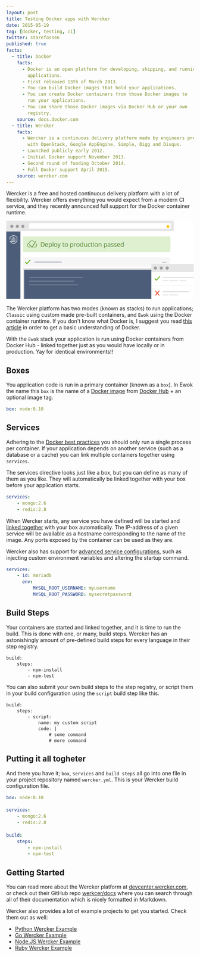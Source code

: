 ```yaml
---
layout: post
title: Testing Docker apps with Wercker
date: 2015-05-19
tag: [docker, testing, ci]
twitter: starefossen
published: true
facts:
  - title: Docker
    facts:
      - Docker is an open platform for developing, shipping, and running
        applications.
      - First released 13th of March 2013.
      - You can build Docker images that hold your applications.
      - You can create Docker containers from those Docker images to
        run your applications.
      - You can share those Docker images via Docker Hub or your own
        registry.
    source: docs.docker.com
  - title: Wercker
    facts:
      - Wercker is a continuous delivery platform made by engineers previously
        with OpenStack, Google AppEngine, Simple, Digg and Disqus.
      - Launched publicly early 2012.
      - Initial Docker support November 2013.
      - Second round of funding October 2014.
      - Full Docker support April 2015.
    source: wercker.com
---
```


Wercker is a free and hosted continuous delivery platform with a lot of
flexibility.  Wercker offers everything you would expect from a modern CI
service, and they recently announced full support for the Docker container
runtime.

![Wercker Promo](/uploads/2015/05/19/wercker.png "Wercker Promo")

<!--more-->

The Wercker platform has two modes (known as stacks) to run applications;
`Classic` using custom made pre-built containers, and `Ewok` using the Docker
container runtime.  If you don't know what Docker is, I suggest you read [this
article](http://docs.docker.com/introduction/understanding-docker/) in order to
get a basic understanding of Docker.

With the `Ewok` stack your application is run using Docker containers from
Docker Hub - linked together just as you would have locally or in production.
Yay for identical environments!!

## Boxes

You application code is run in a primary container (known as a `box`).  In Ewok
the name this `box` is the name of a [Docker
image](http://docs.docker.com/terms/container/) from [Docker
Hub](https://hub.docker.com/) + an optional image tag.

```yaml
box: node:0.10
```

## Services

Adhering to the [Docker best
practices](https://docs.docker.com/articles/dockerfile_best-practices/) you
should only run a single process per container.  If your application depends on
another service (such as a database or a cache) you can link multiple containers
together using `services`.

The services directive looks just like a box, but you can define as many of them
as you like.  They will automatically be linked together with your box before your
application starts.

```yaml
services:
    - mongo:2.6
    - redis:2.8
```

When Wercker starts, any service you have defined will be started and [linked
together](http://docs.docker.com/userguide/dockerlinks/) with your box
automatically.  The IP-address of a given service will be available as a
hostname corresponding to the name of the image.  Any ports exposed by the
container can be used as they are.

Wercker also has support for [advanced service
configurations](http://devcenter.wercker.com/docs/services/advanced-services.html),
such as injecting custom environment variables and altering the startup command.

```yaml
services:
    - id: mariadb
      env:
          MYSQL_ROOT_USERNAME: myusername
          MYSQL_ROOT_PASSWORD: mysecretpassword
```

## Build Steps

Your containers are started and linked together, and it is time to run the
build. This is done with one, or many, build steps. Wercker has an
astonishingly amount of pre-defined build steps for every language in their
step registry.

```
build:
    steps:
        - npm-install
        - npm-test
```

You can also submit your own build steps to the step registry, or script them in
your build configuration using the `script` build step like this.

```
build:
    steps:
        - script:
            name: my custom script
            code: |
                # some command
                # more command
```

## Putting it all togheter

And there you have it; `box`, `services` and `build steps` all go into one file
in your project repository named `wercker.yml`.  This is your Wercker build
configuration file.

```yaml
box: node:0.10

services:
    - mongo:2.6
    - redis:2.8

build:
    steps:
        - npm-install
        - npm-test
```

## Getting Started

You can read more about the Wercker platform at
[devcenter.wercker.com](http://devcenter.wercker.com), or check out their GitHub
repo [werkcer/docs](https://github.com/wercker/docs) where you can search
through all of their documentation which is nicely formatted in Markdown.

Wercker also provides a lot of example projects to get you started.  Check them
out as well:

 * [Python Wercker Example](https://github.com/wercker/getting-started-python)
 * [Go Wercker Example](https://github.com/wercker/getting-started-golang)
 * [Node.JS Wercker Example](https://github.com/wercker/getting-started-nodejs)
 * [Ruby Wercker Example](https://github.com/wercker/getting-started-ruby)
